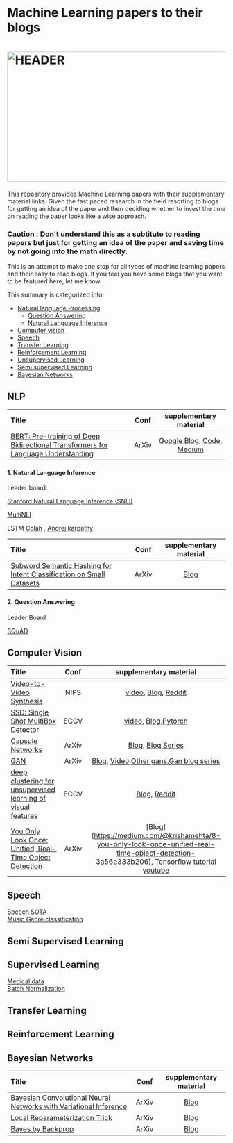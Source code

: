 # Machine Learning papers to their blogs

<div align="left">
<h1>
    <img alt="HEADER" src="start.jpg" width="900" height="300"></img>
</h1>

This repository provides Machine Learning papers with their supplementary material links. Given the fast paced research in the field resorting to blogs for getting an idea of the paper and then deciding whether to invest the time on reading the paper looks like a wise approach.

### Caution : Don't understand this as a subtitute to reading papers but just for getting an idea of the paper and saving time by not going into the math directly.

This is an attempt to make  one stop for all types of machine learning papers and their easy to read blogs. If you feel you have some blogs that you want to be featured here, let me know.

This summary is categorized into:

- [Natural language Processing](https://github.com/purvanshi/ML-Research-Made-Easy#NLP)
  - [Question Answering](https://github.com/purvanshi/ML-Research-Made-Easys#Language-Modelling)
  - [Natural Language Inference](https://github.com/purvanshi/ML-Research-Made-Easy#supervised-learning) 
- [Computer vision](https://github.com/purvanshi/ML-Research-Made-Easy#computer-vision)
- [Speech](https://github.com/purvanshi/ML-Research-Made-Easy#speech)
- [Transfer Learning](https://github.com/purvanshi/ML-Research-Made-Easy#transfer-learning)
- [Reinforcement Learning](https://github.com/purvanshi/ML-Research-Made-Easy#reinforcement-learning)
- [Unsupervised Learning](https://github.com/purvanshi/ML-Research-Made-Easy#unsupervised-learning)
- [Semi supervised Learning](https://github.com/purvanshi/ML-Research-Made-Easy#semi-supervised-learning)
- [Bayesian Networks](https://github.com/purvanshi/ML-Research-Made-Easy#bayesian-networks)



## NLP

| Title | Conf | supplementary material |
|:--------|:--------:|:--------:|
| [BERT: Pre-training of Deep Bidirectional Transformers for Language Understanding](https://arxiv.org/abs/1810.04805) | ArXiv | [Google Blog](https://ai.googleblog.com/2018/11/open-sourcing-bert-state-of-art-pre.html), [Code](https://github.com/google-research/bert), [Medium](https://medium.com/syncedreview/best-nlp-model-ever-google-bert-sets-new-standards-in-11-language-tasks-4a2a189bc155) |


#### 1. Natural Language Inference 
Leader board: 

[Stanford Natural Language Inference (SNLI)](https://nlp.stanford.edu/projects/snli/)

[MultiNLI](https://www.kaggle.com/c/multinli-matched-open-evaluation/leaderboard)

LSTM [Colah](http://colah.github.io/posts/2015-08-Understanding-LSTMs/) , [Andrej karpathy](http://karpathy.github.io/2015/05/21/rnn-effectiveness/)

| Title | Conf | supplementary material |
|:--------|:--------:|:--------:|
| [Subword Semantic Hashing for Intent Classification on Small Datasets](https://arxiv.org/abs/1810.07150) | ArXiv | [Blog](https://chatbotslife.com/know-your-intent-sota-results-in-intent-classification-8e1ca47f364c) |



#### 2. Question Answering
Leader Board

[SQuAD](https://rajpurkar.github.io/SQuAD-explorer/)



## Computer Vision
| Title | Conf | supplementary material | 
|:--------|:--------:|:--------:|
| [Video-to-Video Synthesis](https://arxiv.org/abs/1808.06601) | NIPS | [video](https://youtu.be/5zlcXTCpQqM), [Blog](https://ww.techleer.com/articles/549-video-to-video-synthesis-at-2k-resolution-using-a-conditional-gan-framework/), [Reddit](https://www.reddit.com/r/MachineLearning/comments/98ulq8/videotovideo_synthesis_from_nvidia_with_code_r/)  |
| [SSD: Single Shot MultiBox Detector](https://arxiv.org/abs/1512.02325) | ECCV | [video](https://www.youtube.com/watch?v=nDPWywWRIRo), [Blog](https://towardsdatascience.com/understanding-ssd-multibox-real-time-object-detection-in-deep-learning-495ef744fab),[Pytorch](https://github.com/amdegroot/ssd.pytorch)|
| [Capsule Networks](https://arxiv.org/abs/1710.09829) | ArXiv | [Blog](https://cezannec.github.io/Capsule_Networks/), [Blog Series](https://medium.com/ai%C2%B3-theory-practice-business/understanding-hintons-capsule-networks-part-i-intuition-b4b559d1159b)|
| [GAN](https://arxiv.org/pdf/1406.2661) | ArXiv | [Blog](https://www.analyticsvidhya.com/blog/2017/06/introductory-generative-adversarial-networks-gans/), [Video](https://www.youtube.com/watch?v=HGYYEUSm-0Q),[Other gans](https://github.com/nightrome/really-awesome-gan),[Gan blog series](https://medium.com/@jonathan_hui/gan-gan-series-2d279f906e7b)|
| [deep clustering for unsupervised learning of visual features](https://arxiv.org/abs/1807.05520) | ECCV | [Blog](https://xiaoyuliu.github.io/2018/08/09/20180809-Deep-Cluster-md/), [Reddit](https://www.reddit.com/r/MachineLearning/comments/90k86x/r_deep_clustering_for_unsupervised_learning_of/)|
|[You Only Look Once: Unified, Real-Time Object Detection](https://arxiv.org/abs/1506.02640)| ArXiv | [Blog] (https://medium.com/@krishamehta/8-you-only-look-once-unified-real-time-object-detection-3a56e333b206), [Tensorflow tutorial youtube](https://www.youtube.com/watch?v=4eIBisqx9_g)|

## Speech
[Speech SOTA](https://github.com/syhw/wer_are_we)
<br>
[Music Genre classification](https://hackernoon.com/finding-the-genre-of-a-song-with-deep-learning-da8f59a61194)

## Semi Supervised Learning


## Supervised Learning
[Medical data](https://github.com/beamandrew/medical-data)<br>
[Batch Normalization](https://www.learnopencv.com/batch-normalization-in-deep-networks/)
## Transfer Learning



## Reinforcement Learning

## Bayesian Networks


| Title | Conf | supplementary material |
|:--------|:--------:|:--------:|
| [Bayesian Convolutional Neural Networks with Variational Inference](https://arxiv.org/abs/1806.05978) | ArXiv | [Blog](https://medium.com/neuralspace/bayesian-convolutional-neural-networks-with-bayes-by-backprop-c84dcaaf086e) |
| [Local Reparameterization Trick](https://arxiv.org/abs/1506.02557) | ArXiv | [Blog](https://medium.com/@llionj/the-reparameterization-trick-4ff30fe92954) |
| [Bayes by Backprop](https://arxiv.org/abs/1505.05424) | ArXiv | [Blog](https://medium.com/neuralspace/probabilistic-deep-learning-bayes-by-backprop-c4a3de0d9743) |
